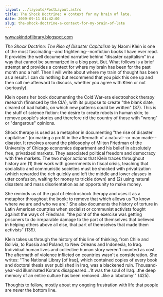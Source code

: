 ```yaml
---
layout: ../layouts/PostLayout.astro
title: The Shock Doctrine: A context for my brain of late.
date: 2009-09-11 01:42:00
slug: the-shock-doctrine-a-context-for-my-brain-of-late
---
```


www.akindoflibrary.blogspot.com  
  
_The Shock Doctrine: The Rise of Disaster Capitalism_ by Naomi Klein is one of the most fascinating--and frightening--nonfiction books I have ever read. It provides the well documented narrative behind "disaster capitalism" in a way that cannot be summarized in a blog post. But. What follows is a brief attempt and provides a context for where my brain has been for the past month and a half. Then I will write about where my train of thought has been as a result. I can do nothing but recommend that you pick this one up and then call me afterward to discuss, whether you agree with Klein or not (seriously).  
  
Klein opens her book documenting the Cold War-era electroshock therapy research (financed by the CIA), with its purpose to create "the blank slate, cleared of bad habits, on which new patterns could be written" (37). This is the stuff of science fiction: the desire to create robots in human skin; to remove people's stories and therefore rid the country of those with "wrong" or "dangerous" opinions.  
  
Shock therapy is used as a metaphor in documenting "the rise of disaster capitalism" (or making a profit in the aftermath of a natural--or man made--disaster. It revolves around the philosophy of Milton Friedman of the University of Chicago economics department and his belief in absolutely free, privatized markets. They associated political freedom and democracy with free markets. The two major actions that Klein traces throughout history are (1) their work with governments in fiscal crisis, teaching that socialistic and communistic societies must be shocked with privatization (which rewarded the rich quickly and left the middle and lower classes in utter confusion, waiting for money to trickle down) and (2) using natural disasters and mass disorientation as an opportunity to make money.  
  
She reminds us of the goal of electroshock therapy and uses it as a metaphor throughout the book: to remove that which allows us "to know where we are and who we are." She also documents the history of torture in Latin American countries when socialist or communist activists fought against the ways of Friedman: "the point of the exercise was getting prisoners to do irreparable damage to the part of themselves that believed in helping others above all else, that part of themselves that made them activists" (139).  
  
Klein takes us through the history of this line of thinking, from Chile and Bolivia, to Russia and Poland, to New Orleans and Indonesia, to Iraq. Individual human lives and collective human story weren't counted as cost. The aftermath of violence inflicted on countries wasn't a consideration. She writes: "The National Libray \[of Iraq\], which contained copies of every book and doctoral thesis ever published in Iraq, was a blackened ruin. Thousand-year-old illuminated Korans disappeared...'It was the soul of Iraq...the deep memory of an entire culture has been removed...like a lobotomy'" (425).  
  
Thoughts to follow, mostly about my ongoing frustration with life that people are never the bottom line.